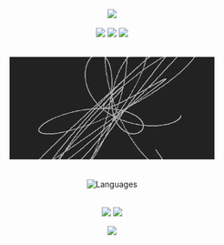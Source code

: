 <p align="center">
  <img src="https://capsule-render.vercel.app/api?type=waving&color=0:222,100:fff&height=120&section=header&text=TOUCHNANOTOUCH&fontColor=bbb&fontSize=48&fontAlignY=40"/>
</p>

<p align="center" style="margin-bottom: 24px;">
  <img src="https://img.shields.io/badge/Python-222?style=for-the-badge&logo=python&logoColor=bbb"/>
  <img src="https://img.shields.io/badge/C++-222?style=for-the-badge&logo=cplusplus&logoColor=bbb"/>
  <img src="https://img.shields.io/badge/Rust-222?style=for-the-badge&logo=rust&logoColor=bbb"/>
</p>

<p align="center" style="margin: 32px 0 32px 0;">
  <img src="https://raw.githubusercontent.com/touchnanotouch/touchnanotouch/main/assets/minimal_harmonograph.gif" height="180" alt="harmonograph"/>
</p>

<!-- Автоматическая полоска языков (стилизованная) -->
<p align="center" style="margin-bottom: 24px;">
  <img src="github-readme-stats-31nzzc7do-maxs-projects-b58a3bfe.vercel.app/api/top-langs/?username=touchnanotouch&layout=compact&theme=dark&hide_border=true&bg_color=00000000&title_color=bbb&text_color=bbb&icon_color=bbb&hide_title=true" alt="Languages"/>
</p>


<p align="center" style="margin-top: 32px;">
  <a href="mailto:marmoraven@gmail.com"><img src="https://img.shields.io/badge/email-222?style=for-the-badge&logo=gmail&logoColor=bbb"/></a>
  <a href="https://t.me/ghlftcx"><img src="https://img.shields.io/badge/telegram-222?style=for-the-badge&logo=telegram&logoColor=bbb"/></a>
</p>

<p align="center">
  <img src="https://capsule-render.vercel.app/api?type=waving&color=0:fff,100:222&height=80&section=footer&text=code%20%7C%20math%20%7C%20open%20source&fontColor=666&fontSize=28&fontAlignY=60"/>
</p>

